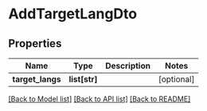 # AddTargetLangDto

## Properties
Name | Type | Description | Notes
------------ | ------------- | ------------- | -------------
**target_langs** | **list[str]** |  | [optional] 

[[Back to Model list]](../README.md#documentation-for-models) [[Back to API list]](../README.md#documentation-for-api-endpoints) [[Back to README]](../README.md)

